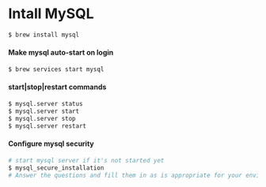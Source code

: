 # Intall MySQL

```bash
$ brew install mysql
```

#### Make mysql auto-start on login
```bash
$ brew services start mysql
```

#### start|stop|restart commands
```bash
$ mysql.server status
$ mysql.server start
$ mysql.server stop
$ mysql.server restart
```

#### Configure mysql security
```bash
# start mysql server if it's not started yet
$ mysql_secure_installation
# Answer the questions and fill them in as is appropriate for your environment.
```
